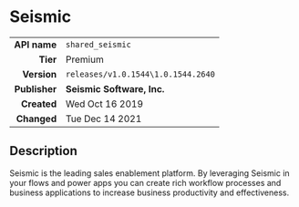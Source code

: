 # Seismic
| | |
|-:|-|
|**API name**|`shared_seismic`|
|**Tier**|Premium|
|**Version**|`releases/v1.0.1544\1.0.1544.2640`|
|**Publisher**|**Seismic Software, Inc.**|
|**Created**|Wed Oct 16 2019|
|**Changed**|Tue Dec 14 2021|

## Description
Seismic is the leading sales enablement platform.  By leveraging Seismic in your flows and power apps you can create rich workflow processes and business applications to increase business productivity and effectiveness.
